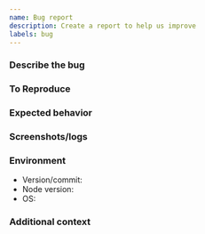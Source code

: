 ```yaml
---
name: Bug report
description: Create a report to help us improve
labels: bug
---
```


### Describe the bug

### To Reproduce

### Expected behavior

### Screenshots/logs

### Environment
- Version/commit:
- Node version:
- OS:

### Additional context

